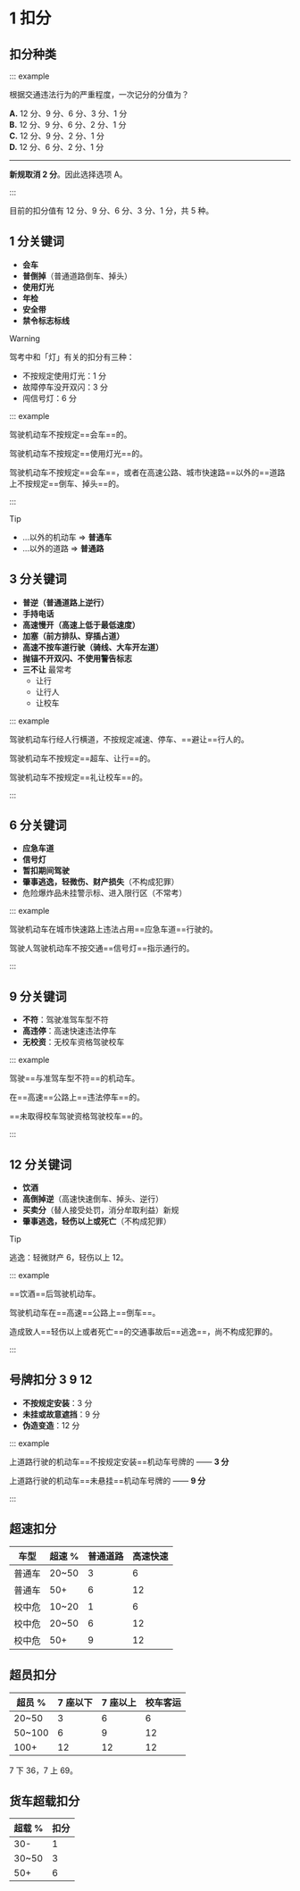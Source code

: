# 1 扣分

## 扣分种类

::: example

根据交通违法行为的严重程度，一次记分的分值为？

**A.** 12 分、9 分、6 分、3 分、1 分<br/>
**B.** 12 分、9 分、6 分、2 分、1 分<br/>
**C.** 12 分、9 分、2 分、1 分<br/>
**D.** 12 分、6 分、2 分、1 分

---

**新规取消 2 分**。因此选择选项 A。

:::

目前的扣分值有 12 分、9 分、6 分、3 分、1 分，共 5 种。

## 1 分关键词

- **会车**
- **普倒掉**（普通道路倒车、掉头）
- **使用灯光**
- **年检**
- **安全带**
- **禁令标志标线**

> [!warning]
>
> 驾考中和「灯」有关的扣分有三种：
>
> - 不按规定使用灯光：1 分
> - 故障停车没开双闪：3 分
> - 闯信号灯：6 分

::: example

驾驶机动车不按规定==会车==的。

驾驶机动车不按规定==使用灯光==的。

驾驶机动车不按规定==会车==，或者在高速公路、城市快速路==以外的==道路上不按规定==倒车、掉头==的。

:::

> [!tip]
>
> - …以外的机动车 $\Rightarrow$ **普通车**
> - …以外的道路 $\Rightarrow$ **普通路**

## 3 分关键词

- **普逆（普通道路上逆行）**
- **手持电话**
- **高速慢开（高速上低于最低速度）**
- **加塞（前方排队、穿插占道）**
- **高速不按车道行驶（骑线、大车开左道）**
- **抛锚不开双闪、不使用警告标志**
- **三不让** <T red>最常考</T>
  - 让行
  - 让行人
  - 让校车

::: example

驾驶机动车行经人行横道，不按规定减速、停车、==避让==行人的。

驾驶机动车不按规定==超车、让行==的。

驾驶机动车不按规定==礼让校车==的。

:::

## 6 分关键词

- **应急车道**
- **信号灯**
- **暂扣期间驾驶**
- **肇事逃逸，轻微伤、财产损失**（不构成犯罪）
- 危险爆炸品未挂警示标、进入限行区（不常考）

::: example

驾驶机动车在城市快速路上违法占用==应急车道==行驶的。

驾驶人驾驶机动车不按交通==信号灯==指示通行的。

:::

## 9 分关键词

- **不符**：驾驶准驾车型不符
- **高违停**：高速快速违法停车
- **无校资**：无校车资格驾驶校车

::: example

驾驶==与准驾车型不符==的机动车。

在==高速==公路上==违法停车==的。

==未取得校车驾驶资格驾驶校车==的。

:::

## 12 分关键词

- **饮酒**
- **高倒掉逆**（高速快速倒车、掉头、逆行）
- **买卖分**（替人接受处罚，消分牟取利益）<T green>新规</T>
- **肇事逃逸，轻伤以上或死亡**（不构成犯罪）

> [!tip]
>
> 逃逸：轻微财产 6，轻伤以上 12。

::: example

==饮酒==后驾驶机动车。

驾驶机动车在==高速==公路上==倒车==。

造成致人==轻伤以上或者死亡==的交通事故后==逃逸==，尚不构成犯罪的。

:::

## 号牌扣分 3 9 12

- **不按规定安装**：3 分
- **未挂或故意遮挡**：9 分
- **伪造变造**：12 分

::: example

上道路行驶的机动车==不按规定安装==机动车号牌的 —— **3 分**

上道路行驶的机动车==未悬挂==机动车号牌的 —— **9 分**

:::

## 超速扣分

| 车型   | 超速 % | 普通道路 | 高速快速 |
| ------ | ------ | -------- | -------- |
| 普通车 | 20~50  | 3        | 6        |
| 普通车 | 50+    | 6        | 12       |
| 校中危 | 10~20  | 1        | 6        |
| 校中危 | 20~50  | 6        | 12       |
| 校中危 | 50+    | 9        | 12       |

## 超员扣分

| 超员 % | 7 座以下 | 7 座以上 | 校车客运 |
| ------ | -------- | -------- | -------- |
| 20~50  | 3        | 6        | 6        |
| 50~100 | 6        | 9        | 12       |
| 100+   | 12       | 12       | 12       |

7 下 36，7 上 69。

## 货车超载扣分

| 超载 % | 扣分 |
| ------ | ---- |
| 30-    | 1    |
| 30~50  | 3    |
| 50+    | 6    |
